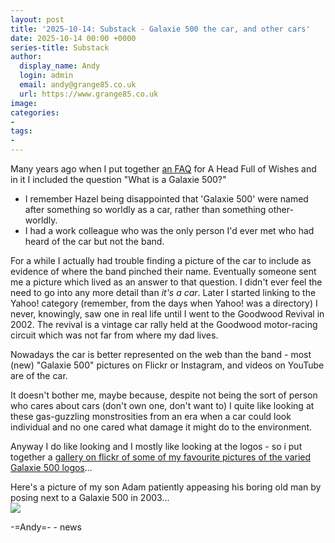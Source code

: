```yaml
---
layout: post
title: '2025-10-14: Substack - Galaxie 500 the car, and other cars'
date: 2025-10-14 00:00 +0000
series-title: Substack
author:
  display_name: Andy
  login: admin
  email: andy@grange85.co.uk
  url: https://www.grange85.co.uk
image:
categories:
-
tags:
-
---
```


Many years ago when I put together [an FAQ](https://www.fullofwishes.co.uk/2019/08/23/artefacts-014-the-galaxie-500-mailing-list-minifaq-1996/) for A Head Full of Wishes and in it I included the question "What is a Galaxie 500?" 

 - I remember Hazel being disappointed that 'Galaxie 500' were named after something so worldly as a car, rather than something other-worldly.
 - I had a work colleague who was the only person I'd ever met who had heard of the car but not the band.

For a while I actually had trouble finding a picture of the car to include as evidence of where the band pinched their name. Eventually someone sent me a picture which lived as an answer to that question. I didn't ever feel the need to go into any more detail than _it's a car_. Later I started linking to the Yahoo! category (remember, from the days when Yahoo! was a directory) I never, knowingly, saw one in real life until I went to the Goodwood Revival in 2002. The revival is a vintage car rally held at the Goodwood motor-racing circuit which was not far from where my dad lives.

Nowadays the car is better represented on the web than the band - most (new) "Galaxie 500" pictures on Flickr or Instagram, and videos on YouTube are of the car. 

It doesn't bother me, maybe because, despite not being the sort of person who cares about cars (don&#39;t own one, don&#39;t want to) I quite like looking at these gas-guzzling monstrosities from an era when a car could look individual and no one cared what damage it might do to the environment.
<p /> Anyway I do like looking and I mostly like looking at the logos - so i put together a <a href="http://www.flickr.com/photos/grange85/galleries/72157623767017895/">gallery on flickr of some of my favourite pictures of the varied Galaxie 500 logos</a>...
<p /> Here&#39;s a picture of my son Adam patiently appeasing his boring old man by posing next to a Galaxie 500 in 2003...<br /><a href="http://www.flickr.com/photos/grange85/4535593823/"><img src="https://farm3.static.flickr.com/2804/4535593823_2e6c35e8da.jpg" border="0" /></a>
<p /> -=Andy=-
- news
</p></div>
